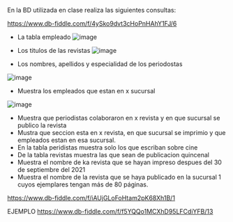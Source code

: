 En la BD utilizada en clase realiza las siguientes consultas:

 https://www.db-fiddle.com/f/4ySko9dvt3cHoPnHAhY1FJ/6

* La tabla empleado
![image](https://user-images.githubusercontent.com/19659201/170735870-b253978a-b201-4e5d-baff-380bd34b33b5.png)

* Los titulos de las revistas
![image](https://user-images.githubusercontent.com/19659201/170735961-9e14c38f-7e9f-4f66-8102-9c18ee34daf0.png)

* Los nombres, apellidos y especialidad de los periodostas

![image](https://user-images.githubusercontent.com/19659201/170736102-39ac6ae2-8797-45f0-9ea5-e16636d288a4.png)

* Muestra los empleados que estan en x sucursal

![image](https://user-images.githubusercontent.com/19659201/170736212-88ea36d1-1213-4a94-9047-f4bf2e448eb7.png)


* Muestra que periodistas colaboraron en x revista y en que sucursal se publico la revista
* Mustra que seccion esta en x revista, en que sucursal se imprimio y que empleados estan en esa sucursal.
* En la tabla peridistas muestra solo los que escriban sobre cine
* De la tabla revistas muestra las que sean de publicacion quincenal
* Muestra el nombre de ka revista que se hayan impreso despues del 30 de septiembre del 2021
* Muestra el nombre de la revista que se haya publicado en la sucursal 1 cuyos ejemplares tengan más de 80 páginas.

https://www.db-fiddle.com/f/iAUjGLoFoHtam2pK68Xh1B/1

EJEMPLO
https://www.db-fiddle.com/f/f5YQQo1MCXhD95LFCdiYFB/13
